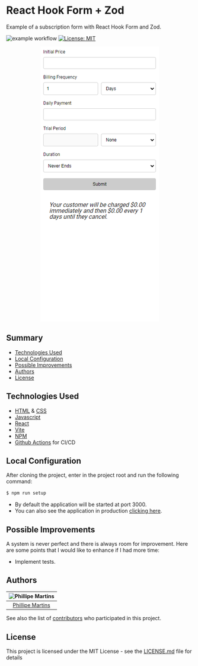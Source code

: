 # React Hook Form + Zod <!-- omit in toc -->

Example of a subscription form with React Hook Form and Zod.

![example workflow](https://github.com/inkasadev/frontend-architecture-basic-example/actions/workflows/deploy-page.yml/badge.svg)
[![License: MIT](https://img.shields.io/badge/License-MIT-yellow.svg)](https://opensource.org/licenses/MIT)

<p align="center" >
    <img src="media/cover.png">
</p>

## Summary <!-- omit in toc -->

- [Technologies Used](#technologies-used)
- [Local Configuration](#local-configuration)
- [Possible Improvements](#possible-improvements)
- [Authors](#authors)
- [License](#license)

## Technologies Used

- [HTML](https://developer.mozilla.org/en-US/docs/Web/HTML) & [CSS](https://developer.mozilla.org/en-US/docs/Web/CSS)
- [Javascript](https://developer.mozilla.org/en-US/docs/Web/JavaScript)
- [React](https://react.dev/)
- [Vite](https://vitejs.dev/)
- [NPM](https://www.npmjs.com/)
- [Github Actions](https://docs.github.com/en/actions) for CI/CD

## Local Configuration

After cloning the project, enter in the project root and run the following command:

```sh
$ npm run setup
```

- By default the application will be started at port 3000.
- You can also see the application in production [clicking here](https://react-hook-form-zod.surge.sh/).

## Possible Improvements

A system is never perfect and there is always room for improvement. Here are some points that I would like to enhance if I had more time:

- Implement tests.

## Authors

| ![Phillipe Martins](https://avatars.githubusercontent.com/u/7750404?v=4&s=150) |
| :----------------------------------------------------------------------------: |
|               [Phillipe Martins](https://github.com/inkasadev/)                |

See also the list of
[contributors](https://github.com/inkasadev/studioled/contributors) who
participated in this project.

## License

This project is licensed under the MIT License - see the
[LICENSE.md](LICENSE.md) file for details